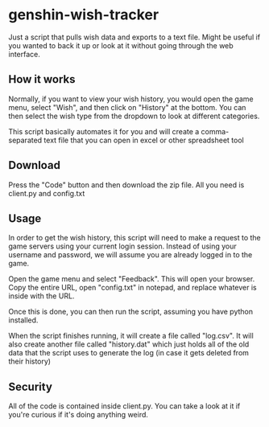 # genshin-wish-tracker

Just a script that pulls wish data and exports to a text file. Might be useful if you wanted to back it up or look at it without going through the web interface.

## How it works

Normally, if you want to view your wish history, you would open the game menu, select "Wish", and then click on "History" at the bottom.
You can then select the wish type from the dropdown to look at different categories.

This script basically automates it for you and will create a comma-separated text file that you can open in excel or other spreadsheet tool

## Download

Press the "Code" button and then download the zip file. All you need is client.py and config.txt

## Usage 

In order to get the wish history, this script will need to make a request to the game servers using your current login session. Instead of using your username and password, we will assume you are already logged in to the game.

Open the game menu and select "Feedback". This will open your browser. Copy the entire URL, open "config.txt" in notepad, and replace whatever is inside with the URL.

Once this is done, you can then run the script, assuming you have python installed.

When the script finishes running, it will create a file called "log.csv". It will also create another file called "history.dat" which just holds all of the old data that the script uses to generate the log (in case it gets deleted from their history)

## Security

All of the code is contained inside client.py. You can take a look at it if you're curious if it's doing anything weird.
